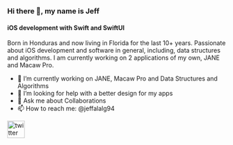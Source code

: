 ### Hi there 👋, my name is Jeff
#### iOS development with Swift and SwiftUI 
Born in Honduras and now living in Florida for the last 10+ years. Passionate about iOS development and software in general, including, data structures and algorithms. I am currently working on 2 applications of my own, JANE and Macaw Pro. 

- 🔭 I’m currently working on JANE, Macaw Pro and Data Structures and Algorithms
- 🤔 I’m looking for help with a better design for my apps 
- 💬 Ask me about Collaborations 
- 📫 How to reach me: @jeffalalg94 

[<img src='https://cdn.jsdelivr.net/npm/simple-icons@3.0.1/icons/twitter.svg' alt='twitter' height='40'>](https://twitter.com/@jeffalalg94 )  

